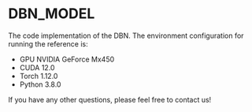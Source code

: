 # DBN_MODEL
The code implementation of the DBN. The environment configuration for running the reference is:
+ GPU NVIDIA GeForce Mx450
+ CUDA 12.0
+ Torch 1.12.0
+ Python 3.8.0

If you have any other questions, please feel free to contact us!
